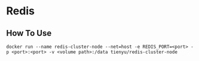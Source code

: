 # Redis

## How To Use
```bash=
docker run --name redis-cluster-node --net=host -e REDIS_PORT=<port> -p <port>:<port> -v <volume path>:/data tienyu/redis-cluster-node
```

